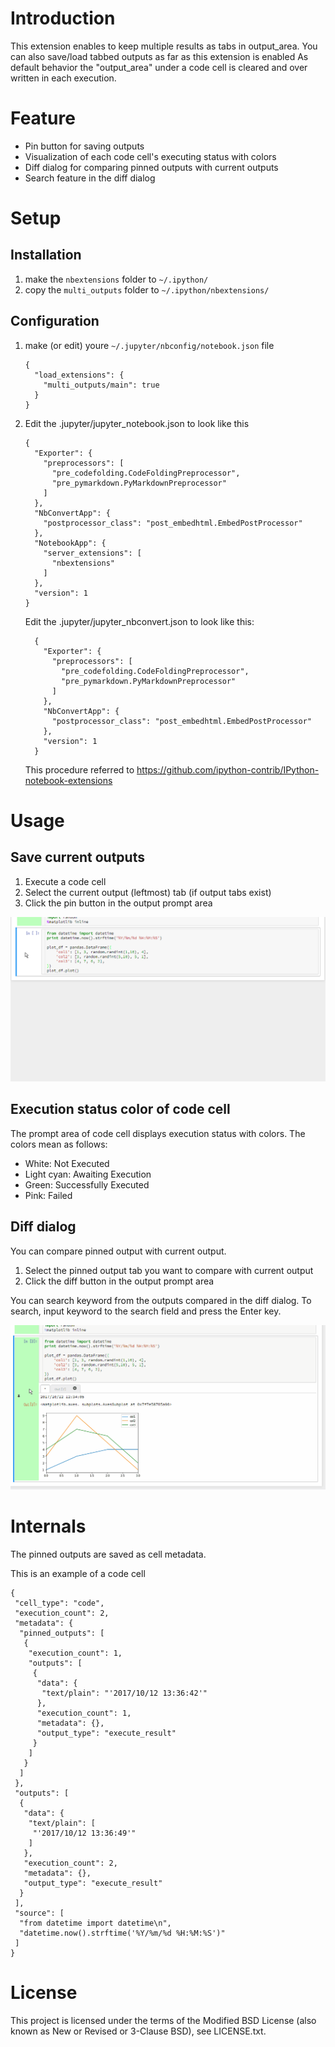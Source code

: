 # Introduction

This extension enables to keep multiple results as tabs in output_area.
You can also save/load tabbed outputs as far as this extension is enabled
As default behavior the "output_area" under a code cell is cleared and over written in each execution.  

# Feature

* Pin button for saving outputs
* Visualization of each code cell's executing status with colors
* Diff dialog for comparing pinned outputs with current outputs
* Search feature in the diff dialog

# Setup

## Installation

1. make the `nbextensions` folder to `~/.ipython/`
2. copy the `multi_outputs` folder to `~/.ipython/nbextensions/`

## Configuration

1. make (or edit) youre `~/.jupyter/nbconfig/notebook.json` file

    ```
    {
      "load_extensions": {
        "multi_outputs/main": true
      }
    }
    ```

1. Edit the .jupyter/jupyter_notebook.json to look like this

    ```
    {
      "Exporter": {
        "preprocessors": [
          "pre_codefolding.CodeFoldingPreprocessor",
          "pre_pymarkdown.PyMarkdownPreprocessor"
        ]
      },
      "NbConvertApp": {
        "postprocessor_class": "post_embedhtml.EmbedPostProcessor"
      },
      "NotebookApp": {
        "server_extensions": [
          "nbextensions"
        ]
      },
      "version": 1
    }
    ```

    Edit the .jupyter/jupyter_nbconvert.json to look like this:

    ```
      {
        "Exporter": {
          "preprocessors": [
            "pre_codefolding.CodeFoldingPreprocessor",
            "pre_pymarkdown.PyMarkdownPreprocessor"
          ]
        },
        "NbConvertApp": {
          "postprocessor_class": "post_embedhtml.EmbedPostProcessor"
        },
        "version": 1
      }
    ```

    This procedure referred to https://github.com/ipython-contrib/IPython-notebook-extensions

# Usage

## Save current outputs

1. Execute a code cell
2. Select the current output (leftmost) tab (if output tabs exist)
3. Click the pin button in the output prompt area

![pin button demo](./demo-pin-button.gif)

## Execution status color of code cell

The prompt area of code cell displays execution status with colors.
The colors mean as follows:

- White: Not Executed
- Light cyan: Awaiting Execution
- Green: Successfully Executed
- Pink: Failed

## Diff dialog

You can compare pinned output with current output.

1. Select the pinned output tab you want to compare with current output
2. Click the diff button in the output prompt area

You can search keyword from the outputs compared in the diff dialog.
To search, input keyword to the search field and press the Enter key.

![diff dialog demo](./demo-diff-dialog.gif)

# Internals

The pinned outputs are saved as cell metadata.

This is an example of a code cell
```
{
 "cell_type": "code",
 "execution_count": 2,
 "metadata": {
  "pinned_outputs": [
   {
    "execution_count": 1,
    "outputs": [
     {
      "data": {
       "text/plain": "'2017/10/12 13:36:42'"
      },
      "execution_count": 1,
      "metadata": {},
      "output_type": "execute_result"
     }
    ]
   }
  ]
 },
 "outputs": [
  {
   "data": {
    "text/plain": [
     "'2017/10/12 13:36:49'"
    ]
   },
   "execution_count": 2,
   "metadata": {},
   "output_type": "execute_result"
  }
 ],
 "source": [
  "from datetime import datetime\n",
  "datetime.now().strftime('%Y/%m/%d %H:%M:%S')"
 ]
}
```

# License

This project is licensed under the terms of the Modified BSD License (also known as New or Revised or 3-Clause BSD), see LICENSE.txt.
